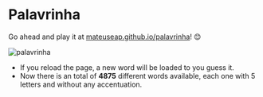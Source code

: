 # Palavrinha

Go ahead and play it at [mateuseap.github.io/palavrinha](https://mateuseap.github.io/palavrinha/)! 😊

![palavrinha](https://i.imgur.com/MRbmjLr.png)

- If you reload the page, a new word will be loaded to you guess it.
- Now there is an total of **4875** different words available, each one with 5 letters and without any accentuation.
